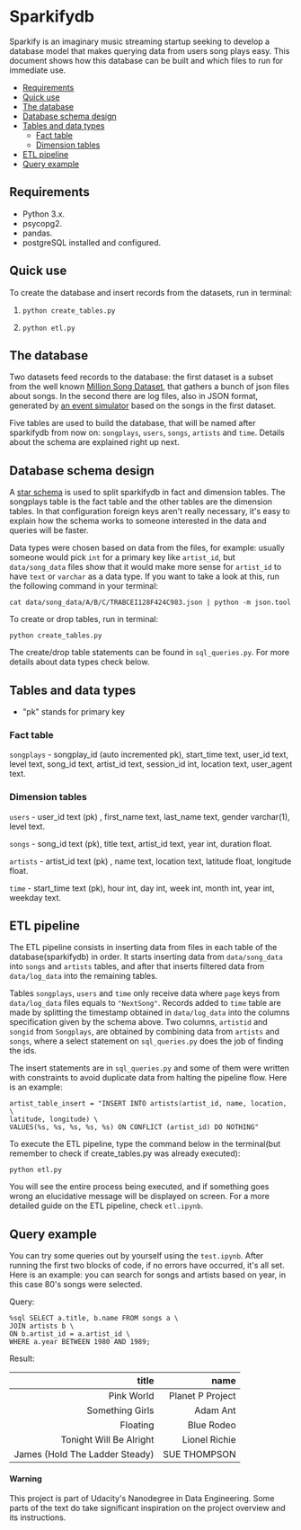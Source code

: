 # Sparkifydb


Sparkify is an imaginary music streaming startup seeking to develop a database model that makes querying data from users song plays easy. This document shows how this database can be built and which files to run for immediate use.


- [Requirements](#requirements)
- [Quick use](#quick-use)
- [The database](#the-database)
- [Database schema design](#database-schema-design)
- [Tables and data types](#tables-and-data-types)
  * [Fact table](#fact-table)
  * [Dimension tables](#dimension-tables)
- [ETL pipeline](#etl-pipeline)
- [Query example](#query-example)

## Requirements

- Python 3.x.
- psycopg2.
- pandas.
- postgreSQL installed and configured.

## Quick use

To create the database and insert records from the datasets, run in terminal:

1. ```python create_tables.py```

2. ```python etl.py```


## The database

Two datasets feed records to the database: the first dataset is a subset from the well known [Million Song Dataset](http://millionsongdataset.com/), that gathers a bunch of json files about songs. In the second there are log files, also in JSON format, generated by [an event simulator](https://github.com/Interana/eventsim) based on the songs in the first dataset.

Five tables are used to build the database, that will be named after sparkifydb from now on: ```songplays```, ```users```, ```songs```, ```artists``` and ```time```. Details about the schema are explained right up next.


## Database schema design

A [star schema](https://en.wikipedia.org/wiki/Star_schema) is used to split sparkifydb in fact and dimension tables. The songplays table is the fact table and the other tables are the dimension tables. In that configuration foreign keys aren't really necessary, it's easy to explain how the schema works to someone interested in the data and queries will be faster.

Data types were chosen based on data from the files, for example: usually someone would pick ```int``` for a primary key like ```artist_id```, but ```data/song_data``` files show that it would make more sense for ```artist_id``` to have ```text``` or ```varchar``` as a data type. If you want to take a look at this, run the following command in your terminal:

```cat data/song_data/A/B/C/TRABCEI128F424C983.json | python -m json.tool```

To create or drop tables, run in terminal:

```python create_tables.py```


The create/drop table statements can be found in ```sql_queries.py```. For more details about data types check below.


## Tables and data types


* "pk" stands for primary key

### Fact table

```songplays``` - songplay_id (auto incremented pk), start_time text, user_id text, level text, song_id text, artist_id text, session_id int, location text, user_agent text.

### Dimension tables

```users``` - user_id text (pk) , first_name text, last_name text, gender varchar(1), level text.

```songs``` - song_id text (pk), title text, artist_id text, year int, duration float.

```artists``` - artist_id text (pk) , name text, location text, latitude float, longitude float.

```time``` - start_time text (pk), hour int, day int, week int, month int, year int, weekday text.


## ETL pipeline

The ETL pipeline consists in inserting data from files in each table of the database(sparkifydb) in order. It starts inserting data from ```data/song_data``` into ```songs``` and ```artists``` tables, and after that inserts filtered data from ```data/log_data``` into the remaining tables.

Tables ```songplays```, ```users``` and ```time``` only receive data where ```page``` keys from ```data/log_data``` files equals to ```"NextSong"```. Records added to ```time``` table are made by splitting the timestamp obtained in ```data/log_data``` into the columns specification given by the schema above. Two columns, ```artistid``` and ```songid``` from ```Songplays```, are obtained by combining data from ```artists``` and ```songs```, where a select statement on ```sql_queries.py``` does the job of finding the ids.


The insert statements are in ```sql_queries.py``` and some of them were written with constraints to avoid duplicate data from halting the pipeline flow. Here is an example:

```
artist_table_insert = "INSERT INTO artists(artist_id, name, location, \
latitude, longitude) \
VALUES(%s, %s, %s, %s, %s) ON CONFLICT (artist_id) DO NOTHING"
```

To execute the ETL pipeline, type the command below in the terminal(but remember to check if create_tables.py was already executed):

```
python etl.py
```

You will see the entire process being executed, and if something goes wrong an elucidative message will be displayed on screen. For a more detailed guide on the ETL pipeline, check ```etl.ipynb```.

## Query example

You can try some queries out by yourself using the ```test.ipynb```. After running the first two blocks of code, if no errors have occurred, it's all set. Here is an example: you can search for songs and artists based on year, in this case 80's songs were selected.

Query:

```
%sql SELECT a.title, b.name FROM songs a \
JOIN artists b \
ON b.artist_id = a.artist_id \
WHERE a.year BETWEEN 1980 AND 1989;
```

Result:

|                          title |             name |
|-------------------------------:|-----------------:|
|                     Pink World | Planet P Project |
|                Something Girls |         Adam Ant |
|                       Floating |       Blue Rodeo |
|        Tonight Will Be Alright |    Lionel Richie |
| James (Hold The Ladder Steady) |     SUE THOMPSON |




#### Warning


This project is part of Udacity's Nanodegree in Data Engineering. Some parts of the text do take significant inspiration on the project overview and its instructions.
